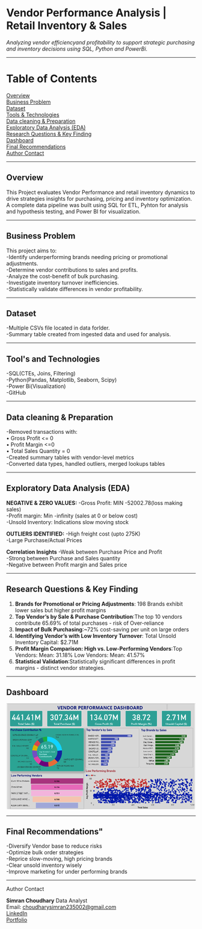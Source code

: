 # Vendor Performance Analysis | Retail Inventory & Sales

_Analyzing vendor efficiencyand profitability to support strategic purchasing and inventory 
decisions using SQL, Python and PowerBi._

---

# Table of Contents
<a href="#overview">Overview</a><br>
<a href="#business-problem">Business Problem</a><br>
<a href="#dataset">Dataset</a><br>
<a href="#tools-technologies">Tools & Technologies</a><br>
<a href="#data-cleaning-preparation">Data cleaning & Preparation</a><br>
<a href="#exploratory-data-analysis-eda">Exploratory Data Analysis (EDA)</a><br>
<a href="#research-questions-key-finding">Research Questions & Key Finding</a><br>
<a href="#dashboard">Dashboard</a><br>
<a href="#final-recommendations">Final Recommendations</a><br>
<a href="#author-contact">Author Contact</a><br>

---
<h2><a class="anchor" id="overview"></a>Overview</h2>
This Project evaluates Vendor Performance and retail inventory dynamics to drive strategies insights for 
purchasing, pricing and inventory optimization. A complete data pipeline was built using SQL for ETL, 
Pyhton for analysis and hypothesis testing, and Power BI for visualization.

---
<h2><a class="anchor" id="business-problem"></a>Business Problem</h2>
This project aims to:<br>
-Identify underperforming brands needing pricing or promotional adjustments.<br>
-Determine vendor contributions to sales and profits.<br>
-Analyze the cost-benefit of bulk purchasing.<br>
-Investigate inventory turnover inefficiencies.<br>
-Statistically validate differences in vendor profitability.

---
<h2><a class="anchor" id="dataset"></a>Dataset</h2>

-Multiple CSVs file located in data forlder.<br>
-Summary table created from ingested data and used for analysis.

---
<h2><a class="anchor" id="tools-technologies"></a>Tool's and Technologies</h2>

-SQL(CTEs, Joins, Filtering)<br>
-Python(Pandas, Matplotlib, Seaborn, Scipy)<br>
-Power Bi(Visualization)<br>
-GitHub

---
<h2><a class="anchor" id="data-cleaning-preparation"></a>Data cleaning & Preparation</h2>

-Removed transactions with:<br>
    •	Gross Profit <= 0 <br>
    •	Profit Margin <=0 <br>
    •	Total Sales Quantity = 0 <br>
  -Created summary tables with vendor-level metrics<br>
  -Converted data types, handled outliers, merged lookups tables

---
<h2><a class="anchor" id="exploratory-data-analysis-eda"></a>Exploratory Data Analysis (EDA)</h2>

**NEGATIVE & ZERO VALUES:**
-Gross Profit: MIN -52002.78(loss making sales)<br>
-Profit margin: Min -infinity (sales at 0 or below cost)<br>
-Unsold Inventory: Indications slow moving stock

**OUTLIERS IDENTIFIED:**
-High freight cost (upto 275K)<br>
-Large Purchase/Actual Prices

**Correlation Insights**
-Weak between Purchase Price and Profit<br>
-Strong between Purchase and Sales quantity<br>
-Negative between Profit margin and Sales price

---
<h2><a class="anchor" id="research-questions-key-finding"></a>Research Questions & Key Finding</h2>

1. **Brands for Promotional or Pricing Adjustments**: 198 Brands exhibit lower sales but higher profit margins
2. **Top Vendor’s by Sale & Purchase Contribution**:The top 10 vendors contribute 65.69% of total purchases - risk of Over-reliance
3. **Impact of Bulk Purchasing**:~72% cost-saving per unit on large orders
4. **Identifying Vendor’s with Low Inventory Turnover**: Total Unsold Inventory Capital: $2.71M
5. **Profit Margin Comparison: High vs. Low-Performing Vendors**:Top Vendors: Mean: 31.18%
Low Vendors: Mean: 41.57%
6. **Statistical Validation**:Statistically significant differences in profit margins - distinct vendor strategies.

---
<h2><a class="anchor" id="dashboard"></a>Dashboard</h2>

![Vendor Performance Dashboard](images/Dashboard.png)

---
<h2><a class="anchor" id="final-recommendations"></a>Final Recommendations"</h2>

-Diversify Vendor base to reduce risks<br>
-Optimize bulk order strategies<br>
-Reprice slow-moving, high pricing brands<br>
-Clear unsold inventory wisely<br>
-Improve marketing for under performing brands

---
<h><a class="anchor" id="author-contact"></a>Author Contact</h2>

**Simran Choudhary**
Data Analyst <br>
Email: choudharysimran235002@gmail.com <br>
[LinkedIn](https://www.linkedin.com/in/simran-choudhary-04a953299/) <br>
[Portfolio](https://portfoliosimran23.netlify.app/)